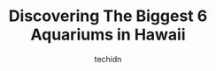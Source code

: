 ---
layout: ampstory
image: https://i0.wp.com/paketmu.com/wp-content/uploads/2023/06/maui-ocean-center-the-aquarium-of-hawaii-0-in-hawaii-1686371541.jpeg?resize=640,853
author: techidn
featured: false
description: Explore the diverse Aquarium scene in Hawaii, home to an incredible selection of 6 establishments catering to every taste. Whether youre in search of iconic favorites or undiscovered treasu
title: Discovering The Biggest 6 Aquariums in Hawaii
cover:
   title: Discovering The Biggest 6 Aquariums in Hawaii
   subtitle: RICKPATE
   background: https://paketmu.com/wp-content/uploads/2023/06/maui-ocean-center-the-aquarium-of-hawaii-0-in-hawaii-1686371541.jpeg

pages: 
 - layout: thirds
   top: <h1>#1 Honolulu Zoo</h1>
   bottom: "<p>Really cute zoo, its small compared to others but very well kept. Everything was clean and well decorated. The weather was perfect in the day we went 02/12/2022. After a</p>"
   background: https://paketmu.com/wp-content/uploads/2023/06/maui-ocean-center-the-aquarium-of-hawaii-1-in-hawaii-1686371541.jpeg
   backgroundblur: true
 - layout: thirds
   top: <h1>#2 Maui Ocean Center, The Aquarium of Hawaii</h1>
   bottom: "<p>Beautiful center filled with phenomenal displays, a theater, and amazing aquariums and a glass tunnel where fish and sea-life swim around and over. The 14-minute humpback</p>"
   background: https://paketmu.com/wp-content/uploads/2023/06/maui-ocean-center-the-aquarium-of-hawaii-2-in-hawaii-1686371542.jpeg
   cta:
      link: https://paketmu.com/discovering-the-biggest-6-aquariums-in-hawaii/
      text: Discovering The Biggest 6 Aquariums in Hawaii
 - layout: thirds
   top: <h1>#3 Sea Life Park Hawaii</h1>
   bottom: "<p>I love this place. Unfortunately, we didnt see the whole park, hopefully next time we can. We went to the luau and mostly everyone was so nice and a pleasure to speak wi</p>"
   background: https://paketmu.com/wp-content/uploads/2023/06/maui-ocean-center-the-aquarium-of-hawaii-3-in-hawaii-1686371543.jpeg
   cta:
      link: https://paketmu.com/discovering-the-biggest-6-aquariums-in-hawaii/
      text: Discovering The Biggest 6 Aquariums in Hawaii
 - layout: thirds
   top: <h1>#4 Waikiki Aquarium</h1>
   bottom: "<p>2777 Kalākaua Ave, Honolulu, HI 96815, United States</p>"
   background: https://images.unsplash.com/photo-1496096265110-f83ad7f96608?ixlib=rb-4.0.3&ixid=MnwxMjA3fDB8MHxwaG90by1wYWdlfHx8fGVufDB8fHx8&auto=format&fit=crop&w=640&h=853&q=80
   cta:
      link: https://paketmu.com/discovering-the-biggest-6-aquariums-in-hawaii/
      text: Discovering The Biggest 6 Aquariums in Hawaii
 - layout: thirds
   top: <h1>#5 Mokupāpapa Discovery Center</h1>
   bottom: "<p>76 Kamehameha Ave, Hilo, HI 96720, United States</p>"
   background: https://images.unsplash.com/photo-1489648022186-8f49310909a0?ixlib=rb-4.0.3&ixid=MnwxMjA3fDB8MHxwaG90by1wYWdlfHx8fGVufDB8fHx8&auto=format&fit=crop&w=640&h=853&q=80
   cta:
      link: https://paketmu.com/discovering-the-biggest-6-aquariums-in-hawaii/
      text: Discovering The Biggest 6 Aquariums in Hawaii
 - layout: thirds
   top: <h1>#6 Waikiki Aquarium Gift Shop</h1>
   bottom: "<p>2777 Kalākaua Ave, Honolulu, HI 96815, United States</p>"
   background: https://images.unsplash.com/photo-1614648718611-0635f29016cb?ixlib=rb-4.0.3&ixid=MnwxMjA3fDB8MHxwaG90by1wYWdlfHx8fGVufDB8fHx8&auto=format&fit=crop&w=640&h=853&q=80
   cta:
      link: https://paketmu.com/discovering-the-biggest-6-aquariums-in-hawaii/
      text: Discovering The Biggest 6 Aquariums in Hawaii

 - layout: thirds
   middle: Continue reading...
   background: https://images.unsplash.com/photo-1547366785-564103df7e13?ixlib=rb-4.0.3&ixid=MnwxMjA3fDB8MHxwaG90by1wYWdlfHx8fGVufDB8fHx8&auto=format&fit=crop&w=640&h=853&q=80
   cta:
      link: https://paketmu.com/discovering-the-biggest-6-aquariums-in-hawaii/
      text: Discovering The Biggest 6 Aquariums in Hawaii
      
---